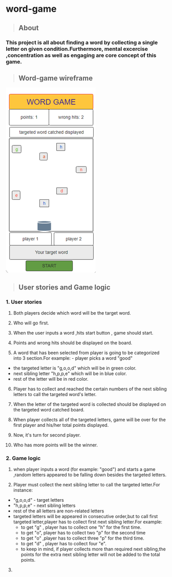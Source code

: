 # word-game


<!-- core concept -->
>## About
### This project is all about finding a word by collecting a single letter on given condition.Furthermore, mental excercise ,concentration as well as engaging are core concept of this game.



<!-- project Wiregrames -->
>## Word-game wireframe
![wireframes for word game](pics/wordgame1.png)



<!-- User story  and game logic -->

>## User stories and Game logic

 ### 1. User stories

 1. Both players decide which word will be the target word.

 2. Who will go first.

 3. When the user inputs a word ,hits start button , game should start.

 4. Points and wrong hits should be displayed on the board.

 5. A word that has been selected from player is going to be categorized into 3 section.For example: - player picks a word "good"

  * the targeted letter is "g,o,o,d"  which will be in green color.
  * next sibling letter "h,p,p,e" which will be in blue color.
  * rest of the letter will be in red color.
 
 6. Player has to collect and reached the certain numbers of the next sibling letters to call the targeted word's letter. 

 7. When the letter of the targeted word is collected should be displayed on the targeted word catched board. 

 8. When player collects all of the targeted letters, game will be over for the first player and his/her total points displayed. 

 9. Now, it's turn for second player. 

 10. Who has more points will be the winner.
 


### 2. Game logic

  1. when player inputs a word (for example: "good") and starts a game ,random letters appeared to be falling down besides the targeted letters.
  
  2. Player must collect the next sibling letter to 
  call the targeted letter.For instance: 
   * "g,o,o,d" - target letters
   * "h,p,p,e" - next sibling letters
   *  rest of the all letters are non-related letters
   * targeted letters will be appeared in consecutive order,but to call first targeted letter,player has to collect first next sibling letter.For example: 
      *  to get "g" , player has to collect one "h" for the first time. 
      *  to get "o", player has to collect two "p" for the second time 
      * to get "o" ,player has to collect three "p" for the third time.
      * to get "d" , player has to collect four "e".
      * to keep in mind, if player collects more than required next sibling,the points for the extra next sibling letter will not be added to  the total points. 


3.  
 






